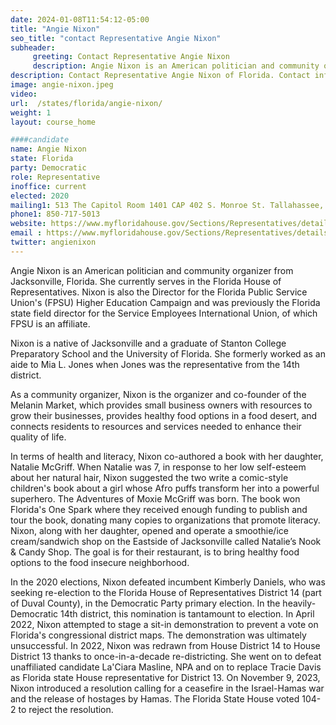 ```yaml
---
date: 2024-01-08T11:54:12-05:00
title: "Angie Nixon"
seo_title: "contact Representative Angie Nixon"
subheader:
     greeting: Contact Representative Angie Nixon
     description: Angie Nixon is an American politician and community organizer from Jacksonville, Florida. She currently serves in the Florida House of Representatives for District 13.
description: Contact Representative Angie Nixon of Florida. Contact information for Angie Nixon includes email address, phone number, and mailing address.
image: angie-nixon.jpeg
video:
url:  /states/florida/angie-nixon/
weight: 1
layout: course_home

####candidate
name: Angie Nixon
state: Florida
party: Democratic
role: Representative
inoffice: current
elected: 2020
mailing1: 513 The Capitol Room 1401 CAP 402 S. Monroe St. Tallahassee, FL 32399-1300
phone1: 850-717-5013
website: https://www.myfloridahouse.gov/Sections/Representatives/details.aspx?MemberId=4766&LegislativeTermId=90/
email : https://www.myfloridahouse.gov/Sections/Representatives/details.aspx?MemberId=4766&LegislativeTermId=90/
twitter: angienixon
---
```


Angie Nixon is an American politician and community organizer from Jacksonville, Florida. She currently serves in the Florida House of Representatives. Nixon is also the Director for the Florida Public Service Union's (FPSU) Higher Education Campaign and was previously the Florida state field director for the Service Employees International Union, of which FPSU is an affiliate.

Nixon is a native of Jacksonville and a graduate of Stanton College Preparatory School and the University of Florida. She formerly worked as an aide to Mia L. Jones when Jones was the representative from the 14th district.

As a community organizer, Nixon is the organizer and co-founder of the Melanin Market, which provides small business owners with resources to grow their businesses, provides healthy food options in a food desert, and connects residents to resources and services needed to enhance their quality of life.

In terms of health and literacy, Nixon co-authored a book with her daughter, Natalie McGriff. When Natalie was 7, in response to her low self-esteem about her natural hair, Nixon suggested the two write a comic-style children's book about a girl whose Afro puffs transform her into a powerful superhero. The Adventures of Moxie McGriff was born. The book won Florida's One Spark where they received enough funding to publish and tour the book, donating many copies to organizations that promote literacy. Nixon, along with her daughter, opened and operate a smoothie/ice cream/sandwich shop on the Eastside of Jacksonville called Natalie’s Nook & Candy Shop. The goal is for their restaurant, is to bring healthy food options to the food insecure neighborhood.

In the 2020 elections, Nixon defeated incumbent Kimberly Daniels, who was seeking re-election to the Florida House of Representatives District 14 (part of Duval County), in the Democratic Party primary election. In the heavily-Democratic 14th district, this nomination is tantamount to election. In April 2022, Nixon attempted to stage a sit-in demonstration to prevent a vote on Florida's congressional district maps. The demonstration was ultimately unsuccessful. In 2022, Nixon was redrawn from House District 14 to House District 13 thanks to once-in-a-decade re-districting. She went on to defeat unaffiliated candidate La'Ciara Masline, NPA and on to replace Tracie Davis as Florida state House representative for District 13. On November 9, 2023, Nixon introduced a resolution calling for a ceasefire in the Israel-Hamas war and the release of hostages by Hamas. The Florida State House voted 104-2 to reject the resolution.
